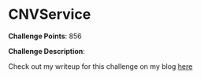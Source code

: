 # CNVService
  
**Challenge Points**: 856  
  
**Challenge Description**:   
  
Check out my writeup for this challenge on my blog [here](https://masterpessimistaa.wordpress.com/2018/01/31/cnvservice-acebear-ctf-2018-writeup/)  


